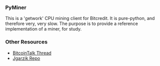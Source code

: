 ### PyMiner ###

This is a 'getwork' CPU mining client for Bitcredit. It is pure-python, and therefore very, very slow.  The purpose is to provide a reference implementation of a miner, for study.

### Other Resources ###

- [BitcoinTalk Thread](https://bitcointalk.org/index.php?topic=3546.0)
- [Jgarzik Repo](https://github.com/jgarzik/pyminer)